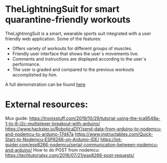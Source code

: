 # TheLightningSuit for smart quarantine-friendly workouts

TheLightningSuit is a smart, wearable sports suit integrated with a user
friendly web application. Some of the features:

* Offers variety of workouts for different groups of muscles.
* Friendly user interface that shows the user`s movements live.
* Comments and instructions are displayed according to the user`s performance.
* The user is graded and compared to the previous workouts accomplished by him.

A full demonstration can be found [here](https://www.youtube.com/watch?v=k7HDuFIIDnE&ab_channel=IOT_Technion)




# External resources:
Mux guide: https://tronixstuff.com/2019/10/29/tutorial-using-the-tca9548a-1-to-8-i2c-multiplexer-breakout-with-arduino/
https://www.hackster.io/RoboticaDIY/send-data-from-arduino-to-nodemcu-and-nodemcu-to-arduino-17d47a
https://www.instructables.com/Quick-Start-to-Nodemcu-ESP8266-on-Arduino-IDE/
https://iot-guider.com/esp8266-nodemcu/serial-communication-between-nodemcu-and-arduino/
How to do POST from nodemcu: https://techtutorialsx.com/2016/07/21/esp8266-post-requests/

